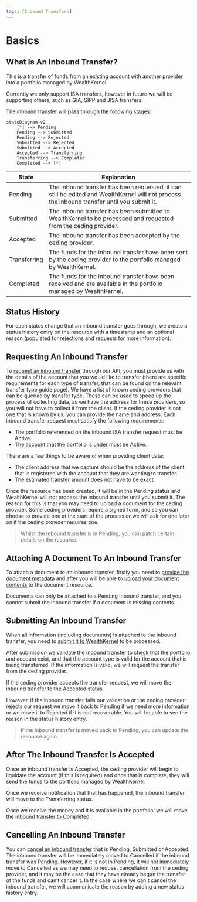 ```yaml
---
tags: [Inbound Transfers]
---
```


# Basics
## What Is An Inbound Transfer?
This is a transfer of funds from an existing account with another provider into a portfolio managed by WealthKernel.

Currently we only support ISA transfers, however in future we will be supporting others, such as GIA, SIPP and JISA transfers.

The inbound transfer will pass through the following stages:
```mermaid
stateDiagram-v2
    [*] --> Pending
    Pending --> Submitted
    Pending --> Rejected
    Submitted --> Rejected
    Submitted --> Accepted
    Accepted --> Transferring
    Transferring --> Completed
    Completed --> [*]   
```

State | Explanation 
---------|----------
 Pending | The inbound transfer has been requested, it can still be edited and WealthKernel will not process the inbound transfer until you submit it. 
 Submitted | The inbound transfer has been submitted to WealthKernel to be processed and requested from the ceding provider. 
 Accepted | The inbound transfer has been accepted by the ceding provider. 
 Transferring | The funds for the inbound transfer have been sent by the ceding provider to the portfolio managed by WealthKernel. 
 Completed | The funds for the inbound transfer have been received and are available in the portfolio managed by WealthKernel.

## Status History
For each status change that an inbound transfer goes through, we create a status history entry on the resource with a timestamp and an optional reason (populated for rejections and requests for more information).

## Requesting An Inbound Transfer
To [request an inbound transfer](https://docs.wealthkernel.com/docs/api/branches/isa-transfers/c0641cdcaad59-request-an-inbound-transfer) through our API, you must provide us with the details of the account that you would like to transfer (there are specific requirements for each type of transfer, that can be found on the relevant transfer type guide page). We have a list of known ceding providers that can be queried by transfer type. These can be used to speed up the process of collecting data, as we have the address for these providers, so you will not have to collect it from the client. If the ceding provider is not one that is known by us, you can provide the name and address.
Each inbound transfer request must satisfy the following requirements:
- The portfolio referenced on the inbound ISA transfer request must be Active.
- The account that the portfolio is under must be Active.

There are a few things to be aware of when providing client data:

- The client address that we capture should be the address of the client that is registered with the account that they are wanting to transfer.
- The estimated transfer amount does not have to be exact.

Once the resource has been created, it will be in the Pending status and WealthKernel will not process the inbound transfer until you submit it. The reason for this is that you may need to upload a document for the ceding provider. Some ceding providers require a signed form, and so you can choose to provide one at the start of the process or we will ask for one later on if the ceding provider requires one.

> Whilst the inbound transfer is in Pending, you can patch certain details on the resource.

## Attaching A Document To An Inbound Transfer
To attach a document to an inbound transfer, firstly you need to [provide the document metadata](https://docs.wealthkernel.com/docs/api/branches/isa-transfers/a19c0afc799f2-add-document-metadata) and after you will be able to [upload your document contents](https://docs.wealthkernel.com/docs/api/branches/isa-transfers/ab300f280c6b4-add-document-contents) to the document resource.

Documents can only be attached to a Pending inbound transfer, and you cannot submit the inbound transfer if a document is missing contents.

## Submitting An Inbound Transfer
When all information (including documents) is attached to the inbound transfer, you need to [submit it to WealthKernel](https://docs.wealthkernel.com/docs/api/branches/isa-transfers/2d2c732382f2a-submit-inbound-transfer) to be processed.

After submission we validate the inbound transfer to check that the portfolio and account exist, and that the account type is valid for the account that is being transferred. If the information is valid, we will request the transfer from the ceding provider.

If the ceding provider accepts the transfer request, we will move the inbound transfer to the Accepted status.

However, if the inbound transfer fails our validation or the ceding provider rejects our request we move it back to Pending if we need more information or we move it to Rejected if it is not recoverable. You will be able to see the reason in the status history entry.

> If the inbound transfer is moved back to Pending, you can update the resource again.
## After The Inbound Transfer Is Accepted
Once an inbound transfer is Accepted, the ceding provider will begin to liquidate the account (if this is required) and once that is complete, they will send the funds to the portfolio managed by WealthKernel.

Once we receive notification that that has happened, the inbound transfer will move to the Transferring status.

Once we receive the money and it is available in the portfolio, we will move the inbound transfer to Completed.
## Cancelling An Inbound Transfer
You can [cancel an inbound transfer](https://docs.wealthkernel.com/docs/api/branches/isa-transfers/197b558519290-cancel-inbound-transfer) that is Pending, Submitted or Accepted. The inbound transfer will be immediately moved to Cancelled if the inbound transfer was Pending. However, if it is not in Pending, it will not immediately move to Cancelled as we may need to request cancellation from the ceding provider, and it may be the case that they have already begun the transfer of the funds and can’t cancel it. 
In the case where we can´t cancel the inbound transfer, we will communicate the reason by adding a new status history entry.